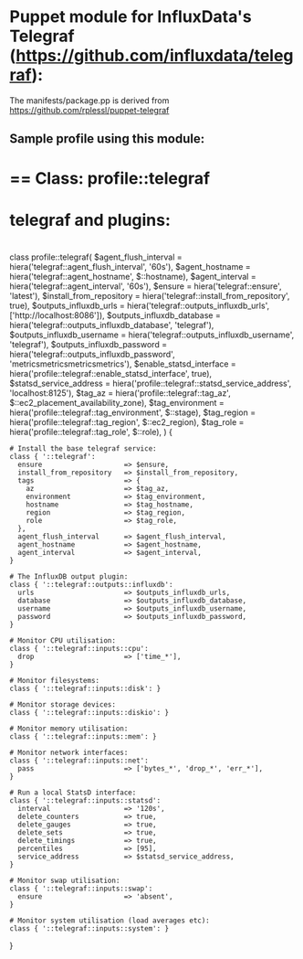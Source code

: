 # Puppet module for InfluxData's Telegraf (<https://github.com/influxdata/telegraf>):

The manifests/package.pp is derived from <https://github.com/rplessl/puppet-telegraf>

## Sample profile using this module:
  # == Class: profile::telegraf
  #
  # telegraf and plugins:
  #
  class profile::telegraf(
    $agent_flush_interval       = hiera('telegraf::agent_flush_interval', '60s'),
    $agent_hostname             = hiera('telegraf::agent_hostname', $::hostname),
    $agent_interval             = hiera('telegraf::agent_interval', '60s'),
    $ensure                     = hiera('telegraf::ensure', 'latest'),
    $install_from_repository    = hiera('telegraf::install_from_repository', true),
    $outputs_influxdb_urls      = hiera('telegraf::outputs_influxdb_urls', ['http://localhost:8086']),
    $outputs_influxdb_database  = hiera('telegraf::outputs_influxdb_database', 'telegraf'),
    $outputs_influxdb_username  = hiera('telegraf::outputs_influxdb_username', 'telegraf'),
    $outputs_influxdb_password  = hiera('telegraf::outputs_influxdb_password', 'metricsmetricsmetricsmetrics'),
    $enable_statsd_interface    = hiera('profile::telegraf::enable_statsd_interface', true),
    $statsd_service_address     = hiera('profile::telegraf::statsd_service_address', 'localhost:8125'),
    $tag_az                     = hiera('profile::telegraf::tag_az', $::ec2_placement_availability_zone),
    $tag_environment            = hiera('profile::telegraf::tag_environment', $::stage),
    $tag_region                 = hiera('profile::telegraf::tag_region', $::ec2_region),
    $tag_role                   = hiera('profile::telegraf::tag_role', $::role),
  ) {

    # Install the base telegraf service:
    class { '::telegraf':
      ensure                    => $ensure,
      install_from_repository   => $install_from_repository,
      tags                      => {
        az                      => $tag_az,
        environment             => $tag_environment,
        hostname                => $tag_hostname,
        region                  => $tag_region,
        role                    => $tag_role,
      },
      agent_flush_interval      => $agent_flush_interval,
      agent_hostname            => $agent_hostname,
      agent_interval            => $agent_interval,
    }

    # The InfluxDB output plugin:
    class { '::telegraf::outputs::influxdb':
      urls                      => $outputs_influxdb_urls,
      database                  => $outputs_influxdb_database,
      username                  => $outputs_influxdb_username,
      password                  => $outputs_influxdb_password,
    }

    # Monitor CPU utilisation:
    class { '::telegraf::inputs::cpu':
      drop                      => ['time_*'],
    }

    # Monitor filesystems:
    class { '::telegraf::inputs::disk': }

    # Monitor storage devices:
    class { '::telegraf::inputs::diskio': }

    # Monitor memory utilisation:
    class { '::telegraf::inputs::mem': }

    # Monitor network interfaces:
    class { '::telegraf::inputs::net':
      pass                      => ['bytes_*', 'drop_*', 'err_*'],
    }

    # Run a local StatsD interface:
    class { '::telegraf::inputs::statsd':
      interval                  => '120s',
      delete_counters           => true,
      delete_gauges             => true,
      delete_sets               => true,
      delete_timings            => true,
      percentiles               => [95],
      service_address           => $statsd_service_address,
    }

    # Monitor swap utilisation:
    class { '::telegraf::inputs::swap':
      ensure                    => 'absent',
    }

    # Monitor system utilisation (load averages etc):
    class { '::telegraf::inputs::system': }

  }
